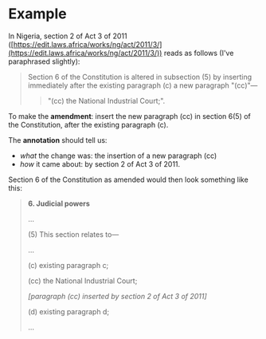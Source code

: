 # Example

In Nigeria, section 2 of Act 3 of 2011 ([https://edit.laws.africa/works/ng/act/2011/3/](https://edit.laws.africa/works/ng/act/2011/3/)) reads as follows (I've paraphrased slightly):

> Section 6 of the Constitution is altered in subsection (5) by inserting immediately after the existing paragraph (c) a new paragraph "(cc)"―
>
> > "(cc) the National Industrial Court;".

To make the **amendment**: insert the new paragraph (cc) in section 6(5) of the Constitution, after the existing paragraph (c).

The **annotation** should tell us:

* _what_ the change was: the insertion of a new paragraph (cc)
* _how_ it came about: by section 2 of Act 3 of 2011.

Section 6 of the Constitution as amended would then look something like this:

> **6. Judicial powers**
>
> …
>
> (5) This section relates to—
>
> …
>
> &#x20;       (c)    existing paragraph c;
>
> &#x20;       (cc)  the National Industrial Court;
>
> &#x20;                  _\[paragraph (cc) inserted by section 2 of Act 3 of 2011]_
>
> &#x20;       (d)    existing paragraph d;
>
> …
